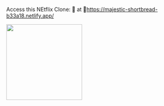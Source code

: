 Access this NEtflix Clone: 📛 at 🔗https://majestic-shortbread-b33a18.netlify.app/




<img src="https://user-images.githubusercontent.com/63384864/163119386-d7922d33-e016-4aa5-a786-6c49193fdee1.png" style="width:200px;height:200px;"/>

